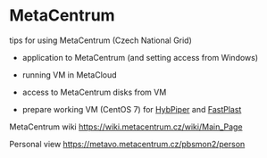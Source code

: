 # MetaCentrum
tips for using MetaCentrum (Czech National Grid)  

* application to MetaCentrum (and setting access from Windows)
* running VM in MetaCloud
* access to MetaCentrum disks from VM  
  
* prepare working VM (CentOS 7) for [HybPiper](https://github.com/mossmatters/HybPiper) and [FastPlast](https://github.com/mrmckain/Fast-Plast)
  
  
MetaCentrum wiki
https://wiki.metacentrum.cz/wiki/Main_Page  

Personal view
https://metavo.metacentrum.cz/pbsmon2/person
